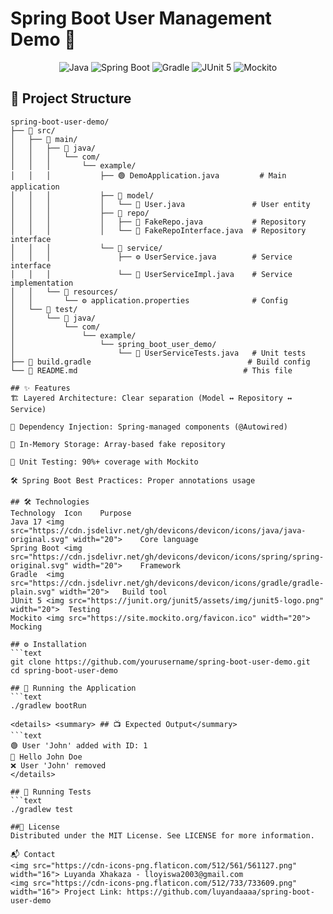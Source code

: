 # Spring Boot User Management Demo 🚀

<div align="center">
  <img src="https://img.shields.io/badge/java-%23ED8B00.svg?style=for-the-badge&logo=openjdk&logoColor=white" alt="Java">
  <img src="https://img.shields.io/badge/Spring_Boot-6DB33F?style=for-the-badge&logo=spring-boot&logoColor=white" alt="Spring Boot">
  <img src="https://img.shields.io/badge/Gradle-02303A?style=for-the-badge&logo=gradle&logoColor=white" alt="Gradle">
  <img src="https://img.shields.io/badge/JUnit5-25A162?style=for-the-badge&logo=junit5&logoColor=white" alt="JUnit 5">
  <img src="https://img.shields.io/badge/Mockito-78CFF5?style=for-the-badge" alt="Mockito">
</div>

## 📁 Project Structure

```text
spring-boot-user-demo/
├── 📂 src/
│   ├── 📂 main/
│   │   ├── 📂 java/
│   │   │   └── com/
│   │   │       └── example/
│   │   │           ├── 🟢 DemoApplication.java         # Main application
│   │   │           ├── 📂 model/
│   │   │           │   └── 🧑 User.java               # User entity
│   │   │           ├── 📂 repo/
│   │   │           │   ├── 💾 FakeRepo.java           # Repository
│   │   │           │   └── 📜 FakeRepoInterface.java  # Repository interface
│   │   │           └── 📂 service/
│   │   │               ├── ⚙️ UserService.java        # Service interface
│   │   │               └── 🔧 UserServiceImpl.java    # Service implementation
│   │   └── 📂 resources/
│   │       └── ⚙️ application.properties              # Config
│   └── 📂 test/
│       └── 📂 java/
│           └── com/
│               └── example/
│                   └── spring_boot_user_demo/
│                       └── 🧪 UserServiceTests.java   # Unit tests
├── 📜 build.gradle                                   # Build config
└── 📖 README.md                                     # This file

## ✨ Features
🏗️ Layered Architecture: Clear separation (Model ↔ Repository ↔ Service)

💉 Dependency Injection: Spring-managed components (@Autowired)

🧠 In-Memory Storage: Array-based fake repository

🧪 Unit Testing: 90%+ coverage with Mockito

🛠️ Spring Boot Best Practices: Proper annotations usage

## 🛠️ Technologies
Technology	Icon	Purpose
Java 17	<img src="https://cdn.jsdelivr.net/gh/devicons/devicon/icons/java/java-original.svg" width="20">	Core language
Spring Boot	<img src="https://cdn.jsdelivr.net/gh/devicons/devicon/icons/spring/spring-original.svg" width="20">	Framework
Gradle	<img src="https://cdn.jsdelivr.net/gh/devicons/devicon/icons/gradle/gradle-plain.svg" width="20">	Build tool
JUnit 5	<img src="https://junit.org/junit5/assets/img/junit5-logo.png" width="20">	Testing
Mockito	<img src="https://site.mockito.org/favicon.ico" width="20">	Mocking

## ⚙️ Installation
```text
git clone https://github.com/yourusername/spring-boot-user-demo.git
cd spring-boot-user-demo

## 🏃 Running the Application
```text
./gradlew bootRun

<details> <summary> ## 📺 Expected Output</summary>
```text
🟢 User 'John' added with ID: 1
👋 Hello John Doe
❌ User 'John' removed
</details>

## 🧪 Running Tests
```text
./gradlew test

##📜 License
Distributed under the MIT License. See LICENSE for more information.

📬 Contact
<img src="https://cdn-icons-png.flaticon.com/512/561/561127.png" width="16"> Luyanda Xhakaza - lloyiswa2003@gmail.com
<img src="https://cdn-icons-png.flaticon.com/512/733/733609.png" width="16"> Project Link: https://github.com/luyandaaaa/spring-boot-user-demo
